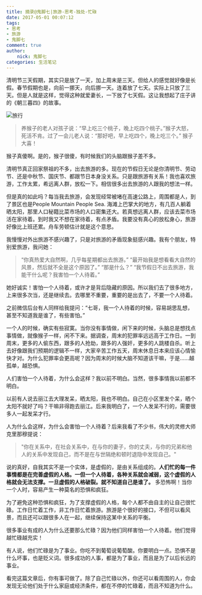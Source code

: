 ```yaml
---
title: 摘录@鬼脚七|旅游-思考-独处-忙碌
date: 2017-05-01 00:07:12
tags:
- 思考
- 旅游
- 鬼脚七
comment: true
author:
	nick: 鬼脚七
categories: 生活笔记
---
```

清明节三天假期，其实只是放了一天，加上周末是三天。但给人的感觉就好像是长假。春节假期也是，向前一挪天，向后挪一天。连着放了七天。实际上只放了三天。但是人就是这样，觉得这种就爱妻长，一下放了七天假。这让我想起了庄子讲的《朝三暮四》的故事。

![旅行](http://oe3vwrk94.bkt.clouddn.com/%E6%97%85%E8%A1%8C.jpg)
> 养猴子的老人对孩子说：“早上吃三个桃子，晚上吃四个桃子。”猴子大怒，死活不肯。过了一会儿老人说：“那好吧，早上吃四个，晚上吃三个。”
猴子大喜！




猴子真傻啊。是的，猴子很傻，有时候我们的头脑跟猴子差不多。


清明节真正回家祭祖的不多，出去旅游的多。现在的节假日无论是你清明节、劳动节、还是中秋节、国庆节、都跟节日本身没关系。只是跟旅游有关系！我也喜欢旅游，工作太累，希远离人群，放松一下。相信很多出去旅游的人跟我的想法一样。

但是真的如此吗？每当我去旅游，会发现经常被堵在高速公路上，周围都是人，到了景区也是People Mountain People Sea.
海滩上巴掌大的地方，有几百人躺着晒太阳，那里人口秘籍比菜市场的人口密集还大。若真想远离人群，应该去菜市场活在家待着。到时我又不想在家待着，有点矛盾。我要没有真心的放松身心，旅游好像比上班还累。舟车劳顿估计就是这个意思。
<!-- more -->


我慢慢对外出旅游不感兴趣了，只是对旅游的矛盾现象挺感兴趣。我有个朋友，特别爱旅游，我问她：

> “你真热爱大自然啊，几乎每星期都出去旅游。”
> “最开始我是想看看大自然的风景，然后就不全是这个原因了。”
> “那是什么？”
> “我节假日不出去旅游，我能干什么呢？我害怕一个人待着。”


她好诚实！害怕一个人待着，或许才是背后隐藏的原因。所以我们去了很多地方，上来很多次当，还是继续去。去哪里不重要，重要的是出去了，不要一个人待着。

之前微信后台有人同样给我提问：“七哥，我一个人待着的时候，容易胡思乱想，甚至不知道我是谁了，有些害怕。”

一个人的时候，确实有些寂寞。当你没有事情做，闲下来的时候，头脑总是想找点事情做，就像猴子一样，闲不下来。据调查，周末的犯罪率远远高于工作日。一到周末，更多的人偷东西，跟多的人抢劫，跟多的人强奸，更多的人跳楼自杀。听上去好像跟我们预期的逻辑不一样，大家辛苦工作五天，周末休息日本来应该心情愉快才对。为什么犯罪率会更高呢？因为周末的时候大脑不知道该干嘛，于是......越孤单，越恐惧。


人们害怕一个人待着，为什么会这样？我以前不明白。当然，很多事情我以前都不明白。

以前有人说去丽江去大理发呆，晒太阳，我也不明白。自己在小区里发个呆，晒个太阳不就好了吗？干嘛非得跑去丽江。后来我明白了，一个人发呆不行的，需要很多人一起发呆才行。

人为什么会这样，为什么会害怕一个人待着？后来我看了不少书，伟大的灵修大师克里那穆提说：

> "你在关系中，在社会关系中，在与你的妻子，你的丈夫，与你的兄弟和他人的关系中发现自己，而不是在与世隔绝和顿时退隐中发现自己。"


说的真好，自我其实不是一个实体，是虚假的，是由关系组成的。**人们忙的每一件事情都是在完善虚假的人格。一但一个人待着，各种关系就会减弱，这个虚假的人格就会无法支撑。一旦虚假的人格破裂。就不知道自己是谁了。** 多恐怖啊！当你一个人时，容易产生一种莫名的恐惧和疯狂。

为了避免这种恐惧和疯狂，为了支撑虚假的人格，每个人都不由自主的让自己很忙碌。工作日忙着工作，非工作日忙着旅游。旅游是个很好的接口，不但可以看风景，而且还可以跟很多人在一起，继续保持这某中关系的平衡。

很多事业有成的人为什么还要那么忙碌？因为他们同样害怕一个人待着。他们觉得越忙碌越充实！

有人说，他们忙碌是为了事业。你吃不到葡萄说葡萄酸。你要明白一点。恐惧不是什么坏事，也是贬义词。很多成功的人事，都是为了事业，而且是为了以后长远的事业。



看完这篇文章后，你有事可做了。除了自己忙碌以外，你还可以看周围的人，你会发现无论他们处于什么家庭或经济条件，都在不停的忙碌着，而且不知道为什么。
